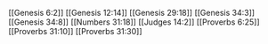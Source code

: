 [[Genesis 6:2]]
[[Genesis 12:14]]
[[Genesis 29:18]]
[[Genesis 34:3]]
[[Genesis 34:8]]
[[Numbers 31:18]]
[[Judges 14:2]]
[[Proverbs 6:25]]
[[Proverbs 31:10]]
[[Proverbs 31:30]]
